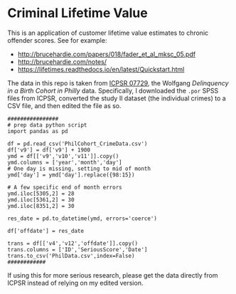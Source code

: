 # Criminal Lifetime Value

This is an application of customer lifetime value estimates to chronic offender scores. See for example:

 - <http://brucehardie.com/papers/018/fader_et_al_mksc_05.pdf>
 - <http://brucehardie.com/notes/>
 - <https://lifetimes.readthedocs.io/en/latest/Quickstart.html>

The data in this repo is taken from [ICPSR 07729](https://www.icpsr.umich.edu/web/NACJD/studies/7729/versions/V1), the Wolfgang *Delinquency in a Birth Cohort in Philly* data. Specifically, I downloaded the `.por` SPSS files from ICPSR, converted the study II dataset (the individual crimes) to a CSV file, and then edited the file as so.

    ################
    # prep data python script
    import pandas as pd
    
    df = pd.read_csv('PhilCohort_CrimeData.csv')
    df['v9'] = df['v9'] + 1900
    ymd = df[['v9','v10','v11']].copy()
    ymd.columns = ['year','month','day']
    # One day is missing, setting to mid of month
    ymd['day'] = ymd['day'].replace({98:15})
    
    # A few specific end of month errors
    ymd.iloc[5305,2] = 28
    ymd.iloc[5361,2] = 30
    ymd.iloc[8351,2] = 30
    
    res_date = pd.to_datetime(ymd, errors='coerce')
    
    df['offdate'] = res_date
    
    trans = df[['v4','v12','offdate']].copy()
    trans.columns = ['ID','SeriousScore','Date']
    trans.to_csv('PhilData.csv',index=False)
    ############

If using this for more serious research, please get the data directly from ICPSR instead of relying on my edited version.